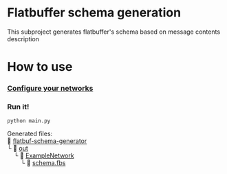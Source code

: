 # Flatbuffer schema generation
This subproject generates flatbuffer's schema based on message contents description
# How to use
### [Configure your networks](../README.md#how-to-use)
### Run it!


```console
python main.py
```
Generated files:\
:open_file_folder: [flatbuf-schema-generator](flatbuf-schema-generator)\
 └ :open_file_folder: [out](out)\
&nbsp;&nbsp;&nbsp;&nbsp;└ :open_file_folder: [ExampleNetwork](out/ExampleNetwork)\
&nbsp;&nbsp;&nbsp;&nbsp;&nbsp;&nbsp;&nbsp;&nbsp;└ :page_with_curl: [schema.fbs](out/schema.fbs)
  
